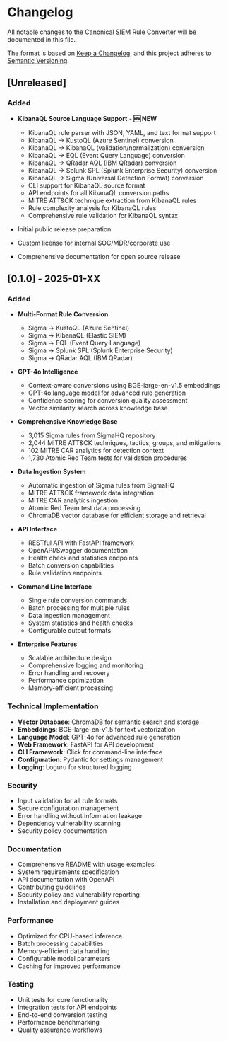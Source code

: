 # Changelog

All notable changes to the Canonical SIEM Rule Converter will be documented in this file.

The format is based on [Keep a Changelog](https://keepachangelog.com/en/1.0.0/),
and this project adheres to [Semantic Versioning](https://semver.org/spec/v2.0.0.html).

## [Unreleased]

### Added
- **KibanaQL Source Language Support** - **🆕 NEW**
  - KibanaQL rule parser with JSON, YAML, and text format support
  - KibanaQL → KustoQL (Azure Sentinel) conversion
  - KibanaQL → KibanaQL (validation/normalization) conversion
  - KibanaQL → EQL (Event Query Language) conversion
  - KibanaQL → QRadar AQL (IBM QRadar) conversion
  - KibanaQL → Splunk SPL (Splunk Enterprise Security) conversion
  - KibanaQL → Sigma (Universal Detection Format) conversion
  - CLI support for KibanaQL source format
  - API endpoints for all KibanaQL conversion paths
  - MITRE ATT&CK technique extraction from KibanaQL rules
  - Rule complexity analysis for KibanaQL rules
  - Comprehensive rule validation for KibanaQL syntax

- Initial public release preparation
- Custom license for internal SOC/MDR/corporate use
- Comprehensive documentation for open source release

## [0.1.0] - 2025-01-XX

### Added
- **Multi-Format Rule Conversion**
  - Sigma → KustoQL (Azure Sentinel)
  - Sigma → KibanaQL (Elastic SIEM)
  - Sigma → EQL (Event Query Language)
  - Sigma → Splunk SPL (Splunk Enterprise Security)
  - Sigma → QRadar AQL (IBM QRadar)

- **GPT-4o Intelligence**
  - Context-aware conversions using BGE-large-en-v1.5 embeddings
  - GPT-4o language model for advanced rule generation
  - Confidence scoring for conversion quality assessment
  - Vector similarity search across knowledge base

- **Comprehensive Knowledge Base**
  - 3,015 Sigma rules from SigmaHQ repository
  - 2,044 MITRE ATT&CK techniques, tactics, groups, and mitigations
  - 102 MITRE CAR analytics for detection context
  - 1,730 Atomic Red Team tests for validation procedures

- **Data Ingestion System**
  - Automatic ingestion of Sigma rules from SigmaHQ
  - MITRE ATT&CK framework data integration
  - MITRE CAR analytics ingestion
  - Atomic Red Team test data processing
  - ChromaDB vector database for efficient storage and retrieval

- **API Interface**
  - RESTful API with FastAPI framework
  - OpenAPI/Swagger documentation
  - Health check and statistics endpoints
  - Batch conversion capabilities
  - Rule validation endpoints

- **Command Line Interface**
  - Single rule conversion commands
  - Batch processing for multiple rules
  - Data ingestion management
  - System statistics and health checks
  - Configurable output formats

- **Enterprise Features**
  - Scalable architecture design
  - Comprehensive logging and monitoring
  - Error handling and recovery
  - Performance optimization
  - Memory-efficient processing

### Technical Implementation
- **Vector Database**: ChromaDB for semantic search and storage
- **Embeddings**: BGE-large-en-v1.5 for text vectorization
- **Language Model**: GPT-4o for advanced rule generation
- **Web Framework**: FastAPI for API development
- **CLI Framework**: Click for command-line interface
- **Configuration**: Pydantic for settings management
- **Logging**: Loguru for structured logging

### Security
- Input validation for all rule formats
- Secure configuration management
- Error handling without information leakage
- Dependency vulnerability scanning
- Security policy documentation

### Documentation
- Comprehensive README with usage examples
- System requirements specification
- API documentation with OpenAPI
- Contributing guidelines
- Security policy and vulnerability reporting
- Installation and deployment guides

### Performance
- Optimized for CPU-based inference
- Batch processing capabilities
- Memory-efficient data handling
- Configurable model parameters
- Caching for improved performance

### Testing
- Unit tests for core functionality
- Integration tests for API endpoints
- End-to-end conversion testing
- Performance benchmarking
- Quality assurance workflows 